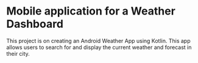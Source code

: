 # Mobile application for a Weather Dashboard
This project is on creating an Android Weather App using Kotlin. This app allows users to search for and display the current weather and forecast in their city.